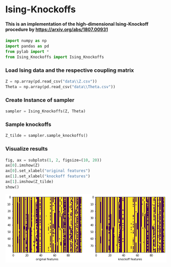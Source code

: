 # Ising-Knockoffs
#### This is an implementation of the high-dimensional Ising-Knockoff procedure by https://arxiv.org/abs/1807.00931



```python
import numpy as np
import pandas as pd
from pylab import *
from Ising_Knockoffs import Ising_Knockoffs
```

### Load Ising data and the respective coupling matrix


```python
Z = np.array(pd.read_csv("data\\Z.csv"))
Theta = np.array(pd.read_csv("data\\Theta.csv"))
```

### Create Instance of sampler


```python
sampler = Ising_Knockoffs(Z, Theta)
```

### Sample knockoffs


```python
Z_tilde = sampler.sample_knockoffs()
```

### Visualize results


```python
fig, ax = subplots(1, 2, figsize=(10, 20))
ax[0].imshow(Z)
ax[0].set_xlabel("original features")
ax[1].set_xlabel("knockoff features")
ax[1].imshow(Z_tilde)
show()
```


![png](output_8_0.png)

